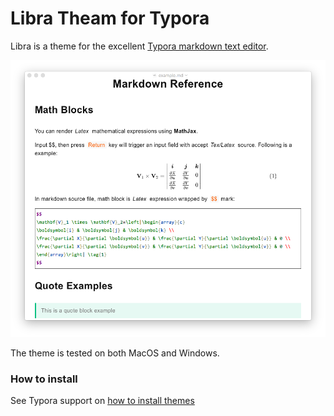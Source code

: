 # Libra Theam for Typora

Libra is a theme for the excellent [Typora markdown text editor](https://typora.io/).

![Example](resources/example.png)

The theme is tested on both MacOS and Windows.

### How to install

See Typora support on [how to install themes](http://support.typora.io/About-Themes/)